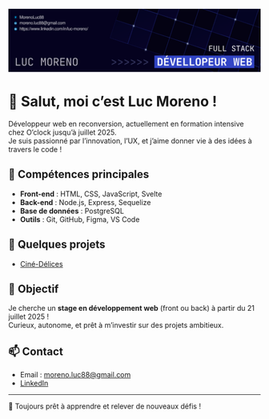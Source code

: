 <p align="center">
  <img src="assets/Dev_Banner.png" alt="Bienvenue sur mon profil GitHub" />
</p>

# 👋 Salut, moi c’est Luc Moreno !

Développeur web en reconversion, actuellement en formation intensive chez O’clock jusqu’à juillet 2025.  
Je suis passionné par l’innovation, l’UX, et j’aime donner vie à des idées à travers le code !

## 🚀 Compétences principales

- **Front-end** : HTML, CSS, JavaScript, Svelte
- **Back-end** : Node.js, Express, Sequelize
- **Base de données** : PostgreSQL
- **Outils** : Git, GitHub, Figma, VS Code

## 📂 Quelques projets

- [Ciné-Délices](https://github.com/MorenoLuc88/Cine_Delices)

## 🎯 Objectif

Je cherche un **stage en développement web** (front ou back) à partir du 21 juillet 2025 !  
Curieux, autonome, et prêt à m’investir sur des projets ambitieux.

## 📫 Contact

- Email : moreno.luc88@gmail.com
- [LinkedIn](https://linkedin.com/in/luc-moreno)

---

🌱 Toujours prêt à apprendre et relever de nouveaux défis !
